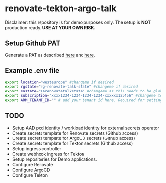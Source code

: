 # renovate-tekton-argo-talk

Disclaimer: this repository is for demo purposes only.
The setup is **NOT** production ready. 
**USE AT YOUR OWN RISK.**

## Setup Github PAT

Generate a PAT as described [here](https://docs.github.com/en/authentication/keeping-your-account-and-data-secure/creating-a-personal-access-token) and [here](https://docs.renovatebot.com/modules/platform/github/). 


## Example .env file

```bash
export location="westeurope" #changeme if desired
export rgstate="rg-renovate-talk-state" #changeme if desired
export sastate="sarenovatetalkstate" #changeme as this needs to be globally unique ;) Be creative!
export subscription="xxxx1234-1234-1234-1234-xxxxxx123456" #changeme to your own subscription
export ARM_TENANT_ID="" # add your tenant id here. Required for setting up rights to k8s
```


## TODO

- Setup AAD pod identity / workload identity for external secrets operator
- Create secrets template for Renovate secrets (Github access)
- Create secrets template for ArgoCD secrets (Github access)
- Create secrets template for Tekton secrets (Github access)
- Setup ingress controller
- Create webhook ingress for Tekton
- Setup repositories for Demo applications. 
- Configure Renovate
- Configure ArgoCD
- Configure Tekton